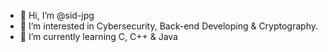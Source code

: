 - 👋 Hi, I’m @sid-jpg
- 👀 I’m interested in Cybersecurity, Back-end Developing & Cryptography.
- 🌱 I’m currently learning C, C++ & Java

<!---
sid-jpg/sid-jpg is a ✨ special ✨ repository because its `README.md` (this file) appears on your GitHub profile.
You can click the Preview link to take a look at your changes.
--->
